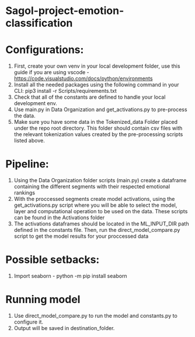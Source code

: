 # Sagol-project-emotion-classification
 
# Configurations:
 1. First, create your own venv in your local development folder, use this guide if you are using vscode - https://code.visualstudio.com/docs/python/environments
 2. Install all the needed packages using the following command in your CLI: pip3 install -r Scripts/requirements.txt
 3. Check that all of the constants are defined to handle your local development env.
 4. Use main.py in Data Organization and get_activations.py to pre-process the data.
 5. Make sure you have some data in the Tokenized_data Folder placed under the repo root directory. 
 This folder should contain csv files with the relevant tokenization values created by the pre-processing scripts listed above.

# Pipeline:

1. Using the Data Organization folder scripts (main.py) create a dataframe containing the different segments with their respected emotional rankings
2. With the proccessed segments create model activations, using the get_activations.py script where you will be able to select the model, layer and computational operation to be used on the data. These scripts can be found in the Activations folder
3. The activations dataframes should be located in the ML_INPUT_DIR path defined in the constants file. Then, run the direct_model_compare.py script to get the model results for your proccessed data
# Possible setbacks:
 1. Import seaborn - python -m pip install seaborn


# Running model
 1. Use direct_model_compare.py to run the model and constants.py to configure it.
 2. Output will be saved in destination_folder.
